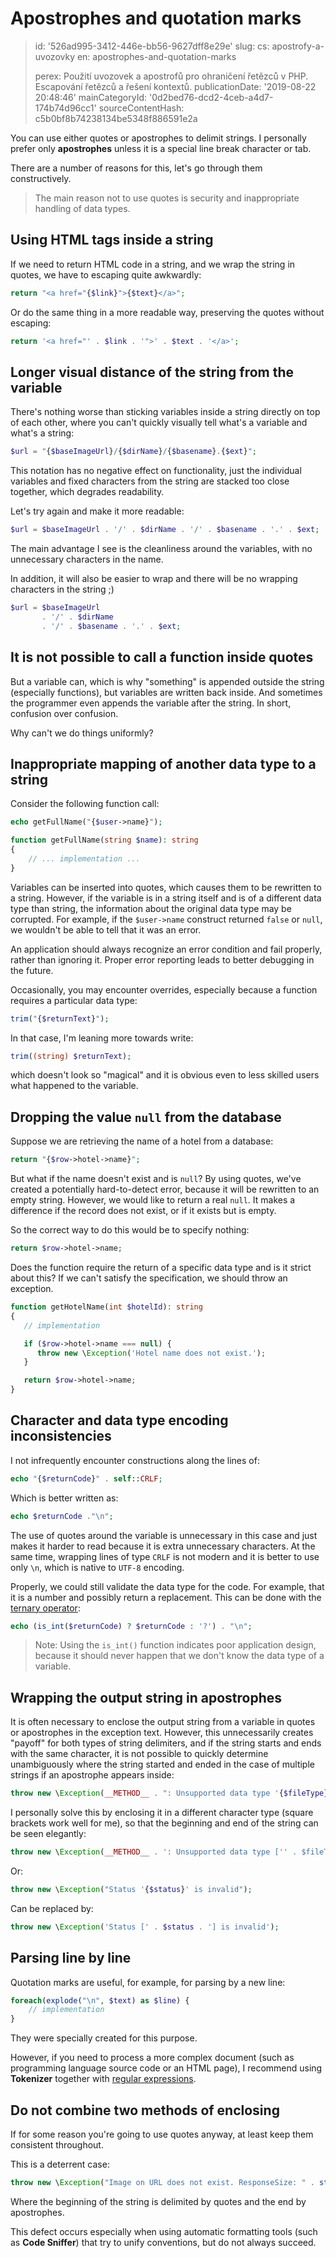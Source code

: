 Apostrophes and quotation marks
===============================

> id: '526ad995-3412-446e-bb56-9627dff8e29e'
> slug:
> 	cs: apostrofy-a-uvozovky
> 	en: apostrophes-and-quotation-marks
> 
> perex: Použití uvozovek a apostrofů pro ohraničení řetězců v PHP. Escapování řetězců a řešení kontextů.
> publicationDate: '2019-08-22 20:48:46'
> mainCategoryId: '0d2bed76-dcd2-4ceb-a4d7-174b74d96cc1'
> sourceContentHash: c5b0bf8b74238134be5348f886591e2a

You can use either quotes or apostrophes to delimit strings. I personally prefer only **apostrophes** unless it is a special line break character or tab.

There are a number of reasons for this, let's go through them constructively.

> The main reason not to use quotes is security and inappropriate handling of data types.

Using HTML tags inside a string
--------------------------------

If we need to return HTML code in a string, and we wrap the string in quotes, we have to escaping quite awkwardly:

```php
return "<a href="{$link}">{$text}</a>";
```

Or do the same thing in a more readable way, preserving the quotes without escaping:

```php
return '<a href="' . $link . '">' . $text . '</a>';
```

Longer visual distance of the string from the variable
---------------------------------------------

There's nothing worse than sticking variables inside a string directly on top of each other, where you can't quickly visually tell what's a variable and what's a string:

```php
$url = "{$baseImageUrl}/{$dirName}/{$basename}.{$ext}";
```

This notation has no negative effect on functionality, just the individual variables and fixed characters from the string are stacked too close together, which degrades readability.

Let's try again and make it more readable:

```php
$url = $baseImageUrl . '/' . $dirName . '/' . $basename . '.' . $ext;
```

The main advantage I see is the cleanliness around the variables, with no unnecessary characters in the name.

In addition, it will also be easier to wrap and there will be no wrapping characters in the string ;)

```php
$url = $baseImageUrl
       . '/' . $dirName
       . '/' . $basename . '.' . $ext;
```

It is not possible to call a function inside quotes
---------------------------------------

But a variable can, which is why "something" is appended outside the string (especially functions), but variables are written back inside. And sometimes the programmer even appends the variable after the string. In short, confusion over confusion.

Why can't we do things uniformly?

Inappropriate mapping of another data type to a string
---------------------------------------------------

Consider the following function call:

```php
echo getFullName("{$user->name}");

function getFullName(string $name): string
{
	// ... implementation ...
}
```

Variables can be inserted into quotes, which causes them to be rewritten to a string. However, if the variable is in a string itself and is of a different data type than string, the information about the original data type may be corrupted. For example, if the `$user->name` construct returned `false` or `null`, we wouldn't be able to tell that it was an error.

An application should always recognize an error condition and fail properly, rather than ignoring it. Proper error reporting leads to better debugging in the future.

Occasionally, you may encounter overrides, especially because a function requires a particular data type:

```php
trim("{$returnText}");
```

In that case, I'm leaning more towards write:

```php
trim((string) $returnText);
```

which doesn't look so "magical" and it is obvious even to less skilled users what happened to the variable.

Dropping the value `null` from the database
----------------------------------

Suppose we are retrieving the name of a hotel from a database:

```php
return "{$row->hotel->name}";
```

But what if the name doesn't exist and is `null`? By using quotes, we've created a potentially hard-to-detect error, because it will be rewritten to an empty string. However, we would like to return a real `null`. It makes a difference if the record does not exist, or if it exists but is empty.

So the correct way to do this would be to specify nothing:

```php
return $row->hotel->name;
```

Does the function require the return of a specific data type and is it strict about this? If we can't satisfy the specification, we should throw an exception.

```php
function getHotelName(int $hotelId): string
{
   // implementation

   if ($row->hotel->name === null) {
      throw new \Exception('Hotel name does not exist.');
   }

   return $row->hotel->name;
}
```

Character and data type encoding inconsistencies
--------------------------------------------

I not infrequently encounter constructions along the lines of:

```php
echo "{$returnCode}" . self::CRLF;
```

Which is better written as:

```php
echo $returnCode ."\n";
```

The use of quotes around the variable is unnecessary in this case and just makes it harder to read because it is extra unnecessary characters. At the same time, wrapping lines of type `CRLF` is not modern and it is better to use only `\n`, which is native to `UTF-8` encoding.

Properly, we could still validate the data type for the code. For example, that it is a number and possibly return a replacement. This can be done with the <a href="/ternary-operator">ternary operator</a>:

```php
echo (is_int($returnCode) ? $returnCode : '?') . "\n";
```

> Note: Using the `is_int()` function indicates poor application design, because it should never happen that we don't know the data type of a variable.

Wrapping the output string in apostrophes
---------------------------------------

It is often necessary to enclose the output string from a variable in quotes or apostrophes in the exception text. However, this unnecessarily creates "payoff" for both types of string delimiters, and if the string starts and ends with the same character, it is not possible to quickly determine unambiguously where the string started and ended in the case of multiple strings if an apostrophe appears inside:

```php
throw new \Exception(__METHOD__ . ": Unsupported data type '{$fileType}'");
```

I personally solve this by enclosing it in a different character type (square brackets work well for me), so that the beginning and end of the string can be seen elegantly:

```php
throw new \Exception(__METHOD__ . ': Unsupported data type ['' . $fileType . ']');
```

Or:

```php
throw new \Exception("Status '{$status}' is invalid");
```

Can be replaced by:

```php
throw new \Exception('Status [' . $status . '] is invalid');
```

Parsing line by line
--------------------

Quotation marks are useful, for example, for parsing by a new line:

```php
foreach(explode("\n", $text) as $line) {
	// implementation
}
```

They were specially created for this purpose.

However, if you need to process a more complex document (such as programming language source code or an HTML page), I recommend using **Tokenizer** together with <a href="/regex">regular expressions</a>.

Do not combine two methods of enclosing
-----------------------------------

If for some reason you're going to use quotes anyway, at least keep them consistent throughout.

This is a deterrent case:

```php
throw new \Exception("Image on URL does not exist. ResponseSize: " . strlen($result) . ')');
```

Where the beginning of the string is delimited by quotes and the end by apostrophes.

This defect occurs especially when using automatic formatting tools (such as **Code Sniffer**) that try to unify conventions, but do not always succeed.
